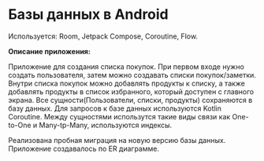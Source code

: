 # Базы данных в Android

Используется: Room, Jetpack Compose, Coroutine, Flow.

**Описание приложения:**

Приложение для создания списка покупок. При первом входе нужно создать пользователя, затем можно создавать списки покупок/заметки. 
Внутри списка покупок можно добавлять продукты к списку, а также добавлять продукты в список избранного, который доступен с главного экрана.
Все сущности(Пользователи, списки, продукты) сохраняются в базу данных. Для запросов к базе данных используются Kotlin Coroutine.
Между сущностями использутся такие виды связи как One-to-One и Many-tp-Many, используются индексы. 

Реализована пробная миграция на новую версию базы данных.
Приложение создавалось по ER диаграмме.
